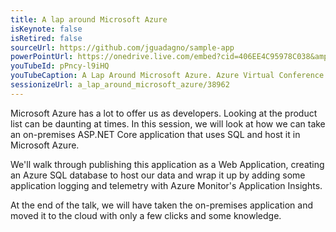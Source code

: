 ```yaml
---
title: A lap around Microsoft Azure
isKeynote: false
isRetired: false
sourceUrl: https://github.com/jguadagno/sample-app
powerPointUrl: https://onedrive.live.com/embed?cid=406EE4C95978C038&amp;resid=406EE4C95978C038%2178818&amp;authkey=AExWy5vMGukZ7V8&amp;em=2
youTubeId: pPncy-l9iHQ
youTubeCaption: A Lap Around Microsoft Azure. Azure Virtual Conference
sessionizeUrl: a_lap_around_microsoft_azure/38962
---
```

Microsoft Azure has a lot to offer us as developers. Looking at the product list can be daunting at times. In this session, we will look at how we can take an on-premises ASP.NET Core application that uses SQL and host it in Microsoft Azure.

We'll walk through publishing this application as a Web Application, creating an Azure SQL database to host our data and wrap it up by adding some application logging and telemetry with Azure Monitor's Application Insights.

At the end of the talk, we will have taken the on-premises application and moved it to the cloud with only a few clicks and some knowledge.
